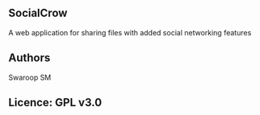 ## SocialCrow

A web application for sharing files with added social networking features

## Authors

Swaroop SM

## Licence: GPL v3.0

